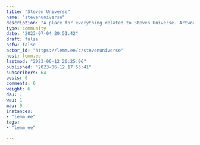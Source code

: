 ```yaml
---
title: "Steven Universe" 
name: "stevenuniverse"
description: "A place for everything related to Steven Universe. Artworks, memes, discussions and so on!Rules:- **NO NSFW** *(please)*- Credit the original authors if you use others' work"
type: community
date: "2023-07-04 20:51:42"
draft: false
nsfw: false
actor_id: "https://lemm.ee/c/stevenuniverse"
host: lemm.ee
lastmod: "2023-06-12 20:25:06"
published: "2023-06-12 17:53:41"
subscribers: 64
posts: 6
comments: 6
weight: 6
dau: 1
wau: 1
mau: 9
instances:
- "lemm_ee"
tags: 
- "lemm_ee"

---
```

